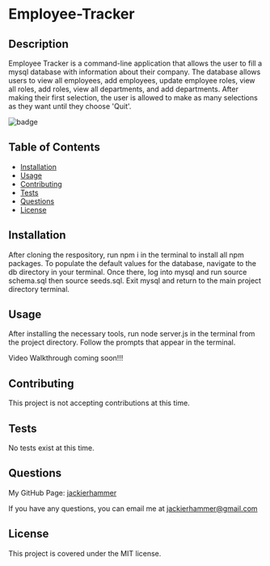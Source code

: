 # Employee-Tracker

## Description

Employee Tracker is a command-line application that allows the user to fill a mysql database with information about their company. The database allows users to view all employees, add employees, update employee roles, view all roles, add roles, view all departments, and add departments. After making their first selection, the user is allowed to make as many selections as they want until they choose 'Quit'. 

![badge](https://img.shields.io/badge/license-MIT-green)

## Table of Contents
    
- [Installation](#installation)
- [Usage](#usage)
- [Contributing](#contributing)
- [Tests](#tests)
- [Questions](#questions)
- [License](#license)
    
## Installation
    
After cloning the respository, run npm i in the terminal to install all npm packages. To populate the default values for the database, navigate to the db directory in your terminal. Once there, log into mysql and run source schema.sql then source seeds.sql. Exit mysql and return to the main project directory terminal.
    
## Usage
    
After installing the necessary tools, run node server.js in the terminal from the project directory. Follow the prompts that appear in the terminal.

Video Walkthrough coming soon!!!

## Contributing

This project is not accepting contributions at this time.

## Tests 

No tests exist at this time.

## Questions

My GitHub Page: [jackierhammer](https://github.com/jackierhammer)

If you have any questions, you can email me at jackierhammer@gmail.com

## License
    
This project is covered under the MIT license. 
